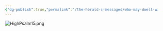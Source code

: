 ```yaml
---
{"dg-publish":true,"permalink":"/the-herald-s-messages/who-may-dwell-with-god/","tags":["#TheHeraldsMessages","#Psalm15"]}
---
```



![HighPsalm15.png](/img/user/Assets/attachments/HighPsalm15.png)